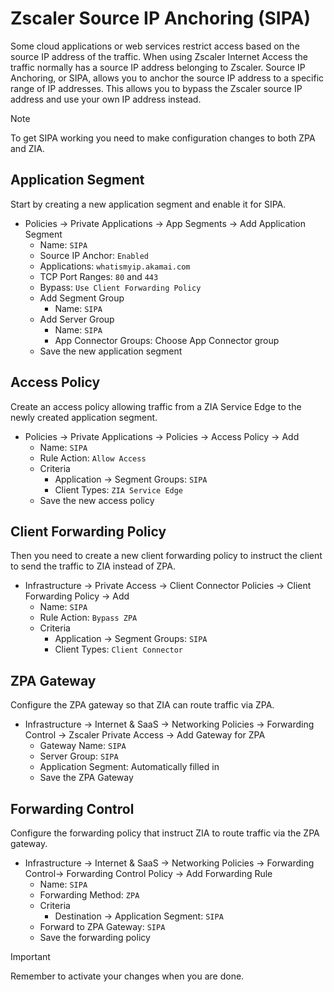 # Zscaler Source IP Anchoring (SIPA)

Some cloud applications or web services restrict access based on the source IP address of the traffic. When using Zscaler Internet Access the traffic normally has a source IP address belonging to Zscaler. Source IP Anchoring, or SIPA, allows you to anchor the source IP address to a specific range of IP addresses. This allows you to bypass the Zscaler source IP address and use your own IP address instead.  

> [!NOTE]
> To get SIPA working you need to make configuration changes to both ZPA and ZIA.

## Application Segment

Start by creating a new application segment and enable it for SIPA.  

- Policies -> Private Applications -> App Segments -> Add Application Segment
	- Name: `SIPA`
	- Source IP Anchor: `Enabled`
	- Applications: `whatismyip.akamai.com`
	- TCP Port Ranges: `80` and `443`
	- Bypass: `Use Client Forwarding Policy`
	- Add Segment Group
		- Name: `SIPA`
	- Add Server Group
		- Name: `SIPA`
		- App Connector Groups: Choose App Connector group
	- Save the new application segment

## Access Policy

Create an access policy allowing traffic from a ZIA Service Edge to the newly created application segment.  

- Policies -> Private Applications -> Policies -> Access Policy -> Add
	- Name: `SIPA`
	- Rule Action: `Allow Access`
	- Criteria
		- Application -> Segment Groups: `SIPA`
		- Client Types: `ZIA Service Edge`
	- Save the new access policy

## Client Forwarding Policy

Then you need to create a new client forwarding policy to instruct the client to send the traffic to ZIA instead of ZPA.  

- Infrastructure -> Private Access -> Client Connector Policies -> Client Forwarding Policy -> Add
	- Name: `SIPA`
	- Rule Action: `Bypass ZPA`
	- Criteria
		- Application -> Segment Groups: `SIPA`
		- Client Types: `Client Connector`

## ZPA Gateway

Configure the ZPA gateway so that ZIA can route traffic via ZPA.  

- Infrastructure -> Internet & SaaS -> Networking Policies -> Forwarding Control ->  Zscaler Private Access -> Add Gateway for ZPA
	- Gateway Name: `SIPA`
	- Server Group: `SIPA`
	- Application Segment: Automatically filled in
	- Save the ZPA Gateway

## Forwarding Control

Configure the forwarding policy that instruct ZIA to route traffic via the ZPA gateway.  

- Infrastructure -> Internet & SaaS -> Networking Policies -> Forwarding Control-> Forwarding Control Policy -> Add Forwarding Rule
	- Name: `SIPA`
	- Forwarding Method: `ZPA`
	- Criteria
		- Destination -> Application Segment: `SIPA`
	- Forward to ZPA Gateway: `SIPA`
	- Save the forwarding policy

> [!IMPORTANT]
> Remember to activate your changes when you are done.
